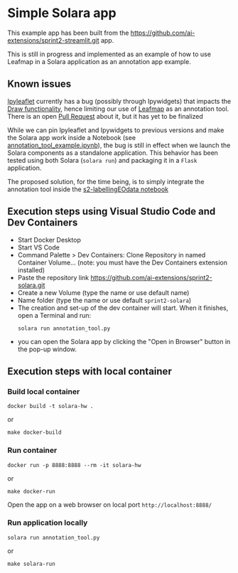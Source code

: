 # Simple Solara app

This example app has been built from the https://github.com/ai-extensions/sprint2-streamlit.git app.

This is still in progress and implemented as an example of how to use Leafmap in a Solara application
as an annotation app example.

## Known issues

[Ipyleaflet](https://github.com/jupyter-widgets/ipyleaflet) currently has a bug (possibly through Ipywidgets) 
that impacts the [Draw functionality](https://github.com/jupyter-widgets/ipyleaflet/issues/1119), hence limiting our 
use of [Leafmap](https://github.com/opengeos/leafmap) as an annotation tool. There is an open 
[Pull Request](https://github.com/jupyter-widgets/ipyleaflet/pull/1133) about it, but it has yet to be finalized

While we can pin Ipyleaflet and Ipywidgets to previous versions and make the Solara app work inside a Notebook 
(see [annotation_tool_example.ipynb](annotation_tool_example.ipynb)), the bug is still in effect when we launch 
the Solara components as a standalone application. This behavior has been tested using both Solara (`solara run`) and 
packaging it in a `Flask` application.

The proposed solution, for the time being, is to simply integrate the annotation tool inside the 
[s2-labellingEOdata notebook](https://github.com/ai-extensions/notebooks/blob/main/scenario-2/s2-labellingEOdata.ipynb)

## Execution steps using Visual Studio Code and Dev Containers

* Start Docker Desktop
* Start VS Code 
* Command Palette > Dev Containers: Clone Repository in named Container Volume... (note: you must have the Dev Containers extension installed)
* Paste the repository link https://github.com/ai-extensions/sprint2-solara.git
* Create a new Volume (type the name or use default name)
* Name folder (type the name or use default `sprint2-solara`)
* The creation and set-up of the dev container will start. When it finishes, open a Terminal and run:
    ```
    solara run annotation_tool.py
    ```
* you can open the Solara app by clicking the "Open in Browser" button in the pop-up window.

## Execution steps with local container

### Build local container
```
docker build -t solara-hw .
```
or
```
make docker-build
```

### Run container
```
docker run -p 8888:8888 --rm -it solara-hw 
``` 
or
```
make docker-run
```

Open the app on a web browser on local port `http://localhost:8888/`

### Run application locally

```
solara run annotation_tool.py 
``` 
or
```
make solara-run
```